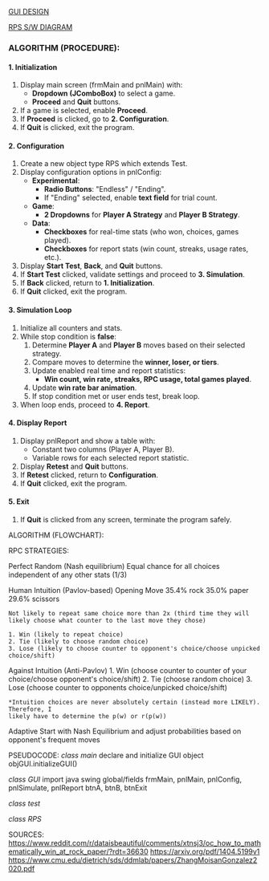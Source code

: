 [GUI DESIGN](https://lucid.app/lucidchart/321d3b8a-5a22-4e96-aa6e-6327fc7195a7/edit?viewport_loc=-11%2C-10%2C1705%2C853%2C0_0&invitationId=inv_eb494aa2-3f3c-472c-a095-0dc5d2b11d80)

[RPS S/W DIAGRAM](https://en.wikipedia.org/wiki/Rock_paper_scissors#/media/File:Rock-paper-scissors.svg)

### **ALGORITHM (PROCEDURE):**

#### **1. Initialization**
1. Display main screen (frmMain and pnlMain) with:
    - **Dropdown (JComboBox)** to select a game.
    - **Proceed** and **Quit** buttons.
2. If a game is selected, enable **Proceed**.
3. If **Proceed** is clicked, go to **2. Configuration**.
4. If **Quit** is clicked, exit the program.


#### **2. Configuration**
1. Create a new object type RPS which extends Test.
2. Display configuration options in pnlConfig:
    - **Experimental**:
        - **Radio Buttons**: "Endless" / "Ending".
        - If "Ending" selected, enable **text field** for trial count.
    - **Game**:
        - **2 Dropdowns** for **Player A Strategy** and **Player B Strategy**.
    - **Data**:
        - **Checkboxes** for real-time stats (who won, choices, games played).
        - **Checkboxes** for report stats (win count, streaks, usage rates, etc.).
3. Display **Start Test**, **Back**, and **Quit** buttons.
4. If **Start Test** clicked, validate settings and proceed to **3. Simulation**.
5. If **Back** clicked, return to **1. Initialization**.
6. If **Quit** clicked, exit the program.


#### **3. Simulation Loop**
1. Initialize all counters and stats.
2. While stop condition is **false**:
    1. Determine **Player A** and **Player B** moves based on their selected strategy.
    2. Compare moves to determine the **winner, loser, or tiers**.
    3. Update enabled real time and report statistics:
        - **Win count, win rate, streaks, RPC usage, total games played**.
    4. Update **win rate bar animation**.
    5. If stop condition met or user ends test, break loop.
3. When loop ends, proceed to **4. Report**.


#### **4. Display Report**
1. Display pnlReport and show a table with:
    - Constant two columns (Player A, Player B).
    - Variable rows for each selected report statistic.
2. Display **Retest** and **Quit** buttons.
3. If **Retest** clicked, return to **Configuration**.
4. If **Quit** clicked, exit the program.


#### **5. Exit**
1. If **Quit** is clicked from any screen, terminate the program safely.


ALGORITHM (FLOWCHART):


RPC STRATEGIES:

Perfect Random (Nash equilibrium)
    Equal chance for all choices independent of any other stats (1/3)

Human Intuition (Pavlov-based)
    Opening Move
        35.4% rock
        35.0% paper
        29.6% scissors

    Not likely to repeat same choice more than 2x (third time they will likely choose what counter to the last move they chose)

    1. Win (likely to repeat choice)
    2. Tie (likely to choose random choice)
    3. Lose (likely to choose counter to opponent's choice/choose unpicked choice/shift)

Against Intuition (Anti-Pavlov)
    1. Win (choose counter to counter of your choice/choose opponent's choice/shift)
    2. Tie (choose random choice)
    3. Lose (choose counter to opponents choice/unpicked choice/shift)

    *Intuition choices are never absolutely certain (instead more LIKELY). Therefore, I
    likely have to determine the p(w) or r(p(w))

Adaptive
    Start with Nash Equilibrium and adjust probabilities based on opponent's frequent moves


PSEUDOCODE:
_class main_
declare and initialize GUI object
objGUI.initializeGUI()

_class GUI_
import java swing
global/fields 
    frmMain,
    pnlMain, pnlConfig, pnlSimulate, pnlReport
    btnA, btnB, btnExit
    

_class test_

_class RPS_


SOURCES:
https://www.reddit.com/r/dataisbeautiful/comments/xtnsj3/oc_how_to_mathematically_win_at_rock_paper/?rdt=36630
https://arxiv.org/pdf/1404.5199v1
https://www.cmu.edu/dietrich/sds/ddmlab/papers/ZhangMoisanGonzalez2020.pdf


